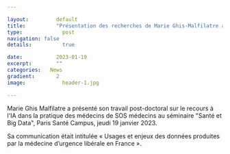 ```yaml
---

layout:			default
title:  		"Présentation des recherches de Marie Ghis-Malfilatre au séminaire Santé et Big Data"
type:			  post
navigation: false
details:		  true

date:   		2023-01-19
excerpt: 		""
categories:   News
gradient: 		2
image: 			  header-1.jpg

---
```


Marie Ghis Malfilatre a présenté son travail post-doctoral sur le recours à l'IA dans la pratique des médecins de SOS médecins 
au séminaire "Santé et Big Data", Paris Santé Campus, jeudi 19 janvier 2023.

Sa communication était intitulée « Usages et enjeux des données produites par la médecine d’urgence libérale en France ».
